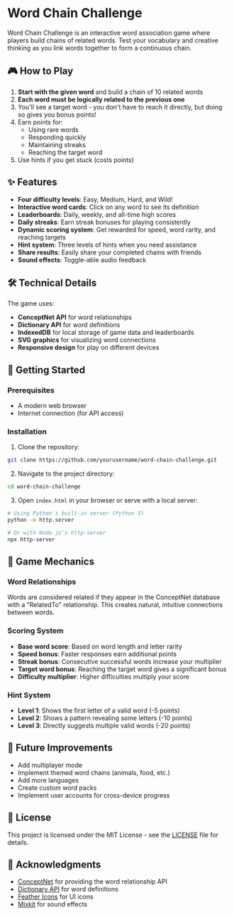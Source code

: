 # Word Chain Challenge

Word Chain Challenge is an interactive word association game where players build chains of related words. Test your vocabulary and creative thinking as you link words together to form a continuous chain.

## 🎮 How to Play

1. **Start with the given word** and build a chain of 10 related words
2. **Each word must be logically related to the previous one**
3. You'll see a target word - you don't have to reach it directly, but doing so gives you bonus points!
4. Earn points for:
   - Using rare words
   - Responding quickly
   - Maintaining streaks
   - Reaching the target word
5. Use hints if you get stuck (costs points)

## ✨ Features

- **Four difficulty levels**: Easy, Medium, Hard, and Wild!
- **Interactive word cards**: Click on any word to see its definition
- **Leaderboards**: Daily, weekly, and all-time high scores
- **Daily streaks**: Earn streak bonuses for playing consistently
- **Dynamic scoring system**: Get rewarded for speed, word rarity, and reaching targets
- **Hint system**: Three levels of hints when you need assistance
- **Share results**: Easily share your completed chains with friends
- **Sound effects**: Toggle-able audio feedback

## 🛠️ Technical Details

The game uses:
- **ConceptNet API** for word relationships
- **Dictionary API** for word definitions
- **IndexedDB** for local storage of game data and leaderboards
- **SVG graphics** for visualizing word connections
- **Responsive design** for play on different devices

## 🚀 Getting Started

### Prerequisites
- A modern web browser
- Internet connection (for API access)

### Installation

1. Clone the repository:
```bash
git clone https://github.com/yourusername/word-chain-challenge.git
```

2. Navigate to the project directory:
```bash
cd word-chain-challenge
```

3. Open `index.html` in your browser or serve with a local server:
```bash
# Using Python's built-in server (Python 3)
python -m http.server

# Or with Node.js's http-server
npx http-server
```

## 🧠 Game Mechanics

### Word Relationships
Words are considered related if they appear in the ConceptNet database with a "RelatedTo" relationship. This creates natural, intuitive connections between words.

### Scoring System
- **Base word score**: Based on word length and letter rarity
- **Speed bonus**: Faster responses earn additional points
- **Streak bonus**: Consecutive successful words increase your multiplier
- **Target word bonus**: Reaching the target word gives a significant bonus
- **Difficulty multiplier**: Higher difficulties multiply your score

### Hint System
- **Level 1**: Shows the first letter of a valid word (-5 points)
- **Level 2**: Shows a pattern revealing some letters (-10 points)
- **Level 3**: Directly suggests multiple valid words (-20 points)

## 🧪 Future Improvements

- Add multiplayer mode
- Implement themed word chains (animals, food, etc.)
- Add more languages
- Create custom word packs
- Implement user accounts for cross-device progress

## 📜 License

This project is licensed under the MIT License - see the [LICENSE](LICENSE) file for details.

## 🙏 Acknowledgments

- [ConceptNet](https://conceptnet.io/) for providing the word relationship API
- [Dictionary API](https://dictionaryapi.dev/) for word definitions
- [Feather Icons](https://feathericons.com/) for UI icons
- [Mixkit](https://mixkit.co/) for sound effects
